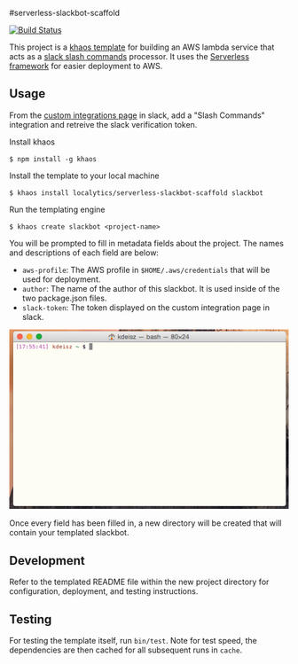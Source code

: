 #serverless-slackbot-scaffold

[![Build Status](https://travis-ci.org/localytics/serverless-slackbot-scaffold.svg?branch=master)](https://travis-ci.org/localytics/serverless-slackbot-scaffold)

This project is a [khaos template](https://github.com/segmentio/khaos) for building an AWS lambda service that acts as a [slack slash commands](https://api.slack.com/slash-commands) processor. It uses the [Serverless framework](https://github.com/serverless/serverless) for easier deployment to AWS.

## Usage

From the [custom integrations page](<https://slack.com/apps/manage/custom-integrations>) in slack, add a "Slash Commands" integration and retreive the slack verification token.

Install khaos

    $ npm install -g khaos

Install the template to your local machine

    $ khaos install localytics/serverless-slackbot-scaffold slackbot

Run the templating engine

    $ khaos create slackbot <project-name>

You will be prompted to fill in metadata fields about the project. The names and descriptions of each field are below:

* `aws-profile`: The AWS profile in `$HOME/.aws/credentials` that will be used for deployment.
* `author`: The name of the author of this slackbot. It is used inside of the two package.json files.
* `slack-token`: The token displayed on the custom integration page in slack.

![Khaos usage](extras/khaos-usage.gif)

Once every field has been filled in, a new directory will be created that will contain your templated slackbot.

## Development

Refer to the templated README file within the new project directory for configuration, deployment, and testing instructions.

## Testing

For testing the template itself, run `bin/test`. Note for test speed, the dependencies are then cached for all subsequent runs in `cache`.
